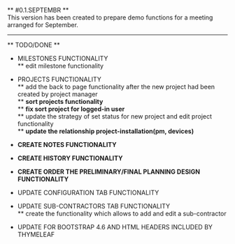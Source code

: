 ** #0.1.SEPTEMBR **  
This version has been created to prepare demo functions for a meeting arranged for September.

---

** TODO/DONE **

* MILESTONES FUNCTIONALITY  
 ** edit milestone functionality
 
* PROJECTS FUNCTIONALITY  
 ** add the back to page functionality after the new project had been created by project manager  
 ** **sort projects functionality**   
  ** **fix sort project for logged-in user**  
 ** update the strategy of set status for new project and edit project functionality  
 ** **update the relationship project-installation(pm, devices)**

* **CREATE NOTES FUNCTIONALITY**    

* **CREATE HISTORY FUNCTIONALITY**    

* **CREATE ORDER THE PRELIMINARY/FINAL PLANNING DESIGN FUNCTIONALITY**        

* UPDATE CONFIGURATION TAB FUNCTIONALITY  

* UPDATE SUB-CONTRACTORS TAB FUNCTIONALITY  
 ** create the functionality which allows to add and edit a sub-contractor
 
* UPDATE FOR BOOTSTRAP 4.6 AND HTML HEADERS INCLUDED BY THYMELEAF

